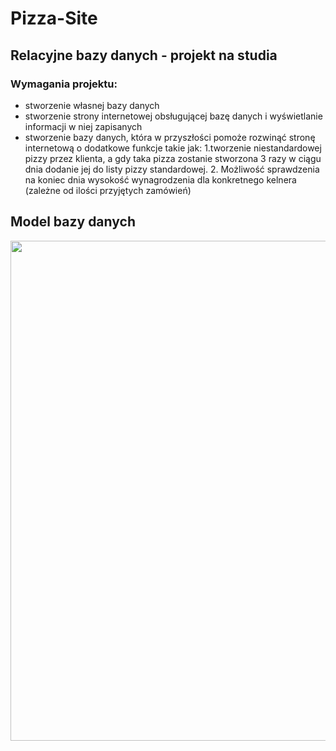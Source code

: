 # Pizza-Site
## Relacyjne bazy danych - projekt na studia

### Wymagania projektu:

- stworzenie własnej bazy danych
- stworzenie strony internetowej obsługującej bazę danych i wyświetlanie informacji w niej zapisanych
- stworzenie bazy danych, która w przyszłości pomoże rozwinąć stronę internetową o dodatkowe funkcje takie jak:
  1.tworzenie niestandardowej pizzy przez klienta, a gdy taka pizza zostanie stworzona 3 razy w ciągu dnia dodanie jej
  do listy pizzy standardowej.
  2. Możliwość sprawdzenia na koniec dnia wysokość wynagrodzenia dla konkretnego kelnera (zależne od ilości przyjętych zamówień)
## Model bazy danych
<img src= "https://github.com/lukaszj98/Pizza-Site/blob/master/Relation.png" width="800" height="800" />
